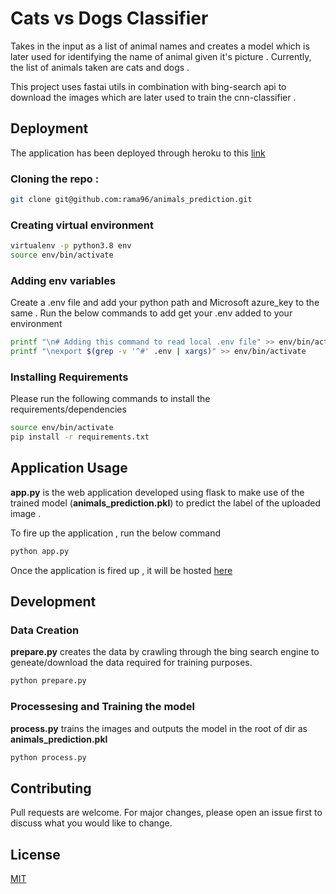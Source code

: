 # Cats vs Dogs Classifier

Takes in the input as a list of animal names and creates a model which is later used for identifying the name of animal given it's picture . Currently, the list of animals taken are cats and dogs .

This project uses fastai utils in combination with bing-search api to download the images which are later used to train the cnn-classifier . 

## Deployment 

The application has been deployed through heroku to this [link](https://animals-classifier.herokuapp.com/)

### Cloning the repo :
```bash
git clone git@github.com:rama96/animals_prediction.git
```

### Creating virtual environment
```bash
virtualenv -p python3.8 env
source env/bin/activate
```

### Adding env variables
Create a .env file and add your python path and Microsoft azure_key to the same . Run the below commands to add get your .env added to your environment

```bash
printf "\n# Adding this command to read local .env file" >> env/bin/activate 
printf "\nexport $(grep -v '^#' .env | xargs)" >> env/bin/activate
```

### Installing Requirements

Please run the following commands to install the requirements/dependencies
```bash
source env/bin/activate
pip install -r requirements.txt
```

## Application Usage

<p><b>app.py</b>  is the web application developed using flask to make use of the trained model (<b>animals_prediction.pkl</b>) to predict the label of the uploaded image .  <p>

To fire up the application , run the below command
```bash
python app.py
```

Once the application is fired up , it will be hosted [here](http://127.0.0.1:5000/) 


## Development 

### Data Creation 

<p><b>prepare.py</b> creates the data by crawling through the bing search engine to geneate/download the data required for training purposes. </p> 

```bash
python prepare.py
```

### Processesing and Training the model

<p><b>process.py</b> trains the images and outputs the model in the root of dir as <b>animals_prediction.pkl</b> <p>

```bash
python process.py
```

## Contributing
Pull requests are welcome. For major changes, please open an issue first to discuss what you would like to change.


## License
[MIT](https://choosealicense.com/licenses/mit/)
